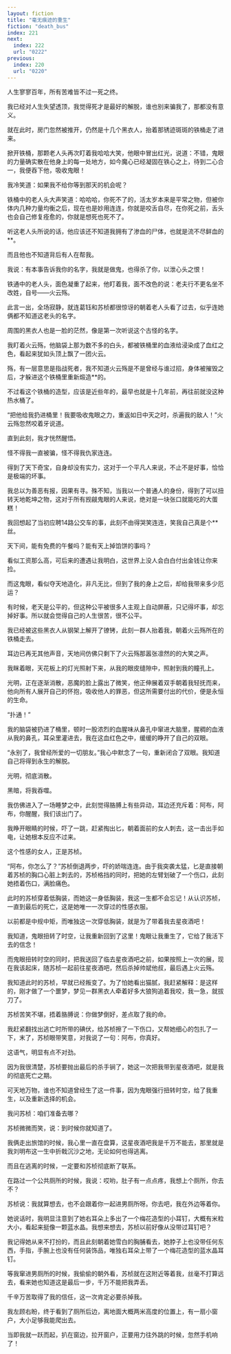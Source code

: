 ```yaml
---
layout: fiction
title: "毫无痕迹的重生"
fiction: "death_bus"
index: 221
next:
  index: 222
  url: "0222"
previous:
  index: 220
  url: "0220"
---
```

人生寥寥百年，所有苦难皆不过一死之终。

我已经对人生失望透顶，我觉得死才是最好的解脱，谁也别来骗我了，那都没有意义。

就在此时，房门忽然被推开，仍然是十几个黑衣人，抬着那锈迹斑斑的铁桶走了进来。

掀开铁桶，那颗老人头再次盯着我哈哈大笑，他眼中冒出红光，说道：不错，鬼眼的力量确实散在他身上的每一处地方，如今魔心已经凝固在铁心之上，待到二心合一，我便吞下他，吸收鬼眼！

我冷笑道：如果我不给你等到那天的机会呢？

铁桶中的老人头大声笑道：哈哈哈，你死不了的，活太岁本来是平常之物，但被你体内几种力量均衡之后，现在也是妙用连连，你就是咬舌自尽，在你死之前，舌头也会自己修复痊愈的，你就是想死也死不了。

听这老人头所说的话，他应该还不知道我拥有了渗血的尸体，也就是流不尽鲜血的**。

而且他也不知道背后有人在帮我。

我说：有本事告诉我你的名字，我就是做鬼，也得杀了你，以泄心头之恨！

铁通中的老人头，面色凝重了起来，他盯着我，面不改色的说：老夫行不更名坐不改姓，自号――火云殇。

此言一出，全场寂静，就连葛钰和苏桢都很惊讶的朝着老人头看了过去，似乎连她俩都不知道这老头的名字。

周围的黑衣人也是一脸的茫然，像是第一次听说这个古怪的名字。

我盯着火云殇，他脑袋上那为数不多的白头，都被铁桶里的血液给浸染成了血红之色，看起来犹如头顶上飘了一团火云。

殇，有一层意思是指战死者，我不知道火云殇是不是曾经与谁过招，身体被摧毁之后，才躲进这个铁桶里重新煅造**的。

不过看这个铁桶的造型，应该是近些年的，最早也就是十几年前，再往前就没这种热水桶了。

“把他给我扔进桶里！我要吸收鬼眼之力，重返如日中天之时，杀遍我的敌人！”火云殇忽然咬着牙说道。

直到此刻，我才恍然醒悟。

怪不得我一直被骗，怪不得我仇家连连。

得到了天下奇宝，自身却没有实力，这对于一个平凡人来说，不止不是好事，恰恰是极端的坏事。

我总以为善恶有报，因果有寻。殊不知，当我以一个普通人的身份，得到了可以扭转天地乾坤之物，这对于所有觊觎鬼眼的人来说，绝对是一块张口就能吃的大蛋糕！

我回想起了当初应聘14路公交车的事，此刻不由得哭笑连连，笑我自己真是个**丝。

天下间，能有免费的午餐吗？能有天上掉馅饼的事吗？

看似工资那么高，可后来的遭遇让我明白，这世界上没人会白白付出金钱让你来捡。

而这鬼眼，看似夺天地造化，非凡无比，但到了我的身上之后，却给我带来多少厄运？

有时候，老天是公平的，但这种公平被很多人主观上自动屏蔽，只记得坏事，却忘掉好事。所以就会觉得自己的人生很苦，很不公平。

我已经被这些黑衣人从钢架上解开了镣铐，此刻一群人抬着我，朝着火云殇所在的铁桶走去。

耳边已再无其他声音，天地间仿佛只剩下了火云殇那嚣张凛然的的大笑之声。

我眯着眼，天花板上的灯光照射下来，从我的眼皮缝隙中，照射到我的瞳孔上。

光明，正在逐渐消散，恶魔的脸上露出了微笑，他正伸展着双手朝着我轻抚而来，他向所有人展开自己的怀抱，吸收他人的罪恶，但这所需要付出的代价，便是永恒的生命。

“扑通！”

我的脑袋被扔进了桶里，顿时一股浓烈的血腥味从鼻孔中窜进大脑里，腥稠的血液从我的鼻孔，耳朵里灌进去，我在这血红色之中，缓缓的睁开了自己的双眼。

“永别了，我曾经所爱的一切朋友。”我心中默念了一句，重新闭合了双眼。我知道自己将得到永生的解脱。

光明，彻底消散。

黑暗，将我吞噬。

我仿佛进入了一场睡梦之中，此刻觉得胳膊上有些异动，耳边还充斥着：阿布，阿布，你醒醒，我们该出门了。

我睁开眼睛的时候，吓了一跳，赶紧掏出匕，朝着面前的女人刺去，这一击出手如电，让她根本反应不过来。

这个性感的女人，正是苏桢。

“阿布，你怎么了？”苏桢倒退两步，吓的娇喘连连。由于我突袭太猛，匕是直接朝着苏桢的胸口心脏上刺去的，苏桢格挡的同时，把她的左臂划破了一个伤口，此刻她捂着伤口，满脸痛色。

此时的苏桢穿着低胸装，而她这一身低胸装，我这一生都不会忘记！从认识苏桢，一直到最后的死亡，这是她唯一一次穿过的性感衣服。

以前都是中规中矩，而唯独这一次穿低胸装，就是为了带着我去星夜酒吧！

我知道，鬼眼扭转了时空，让我重新回到了这里！鬼眼让我重生了，它给了我活下去的信念！

而鬼眼扭转时空的同时，把我送回了临去星夜酒吧之前，如果按照上一次的展，现在我该起床，随苏桢一起前往星夜酒吧，然后杀掉帅斌他叔，最后遇上火云殇。

我知道此时的苏桢，早就已经叛变了。为了怕她看出猫腻，我赶紧解释：是这样的，刚才做了一个噩梦，梦见一群黑衣人牵着好多大狼狗追着我咬，我一急，就拔刀了。

苏桢苦笑不堪，捂着胳膊说：你做梦倒好，差点取了我的命。

我赶紧翻找出逃亡时所带的碘伏，给苏桢擦了一下伤口，又帮她细心的包扎了一下，末了，苏桢眼带笑意，对我说了一句：阿布，你真好。

这语气，明显有点不对劲。

因为我很清楚，苏桢要抛出最后的杀手锏了，她这一次把我带到星夜酒吧，就是我的彻底死亡之期。

可天地万物，谁也不知道曾经生了这一件事，因为鬼眼强行扭转时空，给了我重生，以及重新选择的机会。

我问苏桢：咱们准备去哪？

苏桢微微而笑，说：到时候你就知道了。

我俩走出旅馆的时候，我心里一直在盘算，这星夜酒吧我是千万不能去，那里就是我刘明布这一生中折戟沉沙之地，无论如何也得逃离。

而且在逃离的时候，一定要和苏桢彻底断了联系。

在路过一个公共厕所的时候，我说：哎哟，肚子有一点点疼，我想上个厕所，你去不？

苏桢说：我就算想去，也不会跟着你一起进男厕所呀。你去吧，我在外边等着你。

她说话时，我明显注意到了她右耳朵上多出了一个梅花造型的小耳钉，大概有米粒大小，看起来挺像一颗蓝水晶。我想来想去，苏桢以前好像从没带过耳钉吧？

我记得她从来不打扮的，而且此刻朝着她雪白的胸脯看去，她脖子上也没带任何东西，手指，手腕上也没有任何装饰品，唯独右耳朵上带了一个梅花造型的蓝水晶耳钉。

等我窜进男厕所的时候，我偷偷的朝外看，苏桢就在这附近等着我，丝毫不打算远去，看来她也知道这是最后一步，千万不能把我弄丢。

千辛万苦取得了我的信任，这一次肯定必要杀掉我。

我左顾右盼，终于看到了厕所后边，离地面大概两米高度的位置上，有一扇小窗户，大小足够我能爬出去。

当即我就一跃而起，扒在窗边，拉开窗户，正要用力往外跳的时候，忽然手机响了！